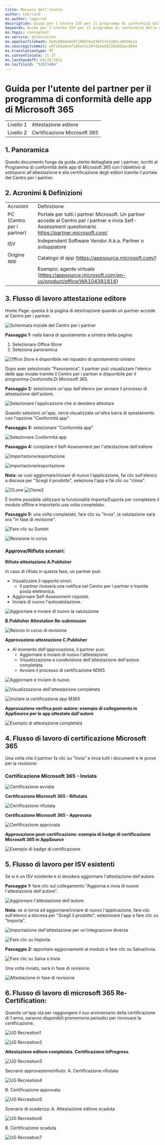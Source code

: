 ```yaml
---
title: Manuale dell'utente
author: LGerrard
ms.author: legerrar
description: Guida per l'utente ISV per il programma di conformità delle app di Microsoft 365
keywords: Guida per l'utente ISV per il programma di conformità delle app di Microsoft 365
ms.topic: conceptual
ms.service: attestation
ms.openlocfilehash: 0a9c60bda8e9710957ba238f1fe7a96ca0039ea3
ms.sourcegitcommit: e97156a6eaf1d5ec5c26fd14add210a92bacd944
ms.translationtype: MT
ms.contentlocale: it-IT
ms.lasthandoff: 04/28/2021
ms.locfileid: "52071404"
---
```

# <a name="partners-user-guide-for-microsoft-365-app-compliance-program"></a>Guida per l'utente del partner per il programma di conformità delle app di Microsoft 365

|||
|---|---|
|Livello 1| Attestazione editore|
|Livello 2| Certificazione Microsoft 365|

## <a name="1-overview"></a>1. Panoramica
Questo documento funge da guida utente dettagliata per i partner, iscritti al Programma di conformità delle app di Microsoft 365 con l'obiettivo di sottoporsi all'attestazione e alla certificazione degli editori tramite il portale del Centro per i partner.

## <a name="2-acronyms--definitions"></a>2. Acronimi & Definizioni
| | |
|---|----|
|Acronimi | Definizione |
|PC (Centro per i partner)|Portale per tutti i partner Microsoft. Un partner accede al Centro per i partner e invia Self-Assessment questionario https://partner.microsoft.com/|
|ISV|Independent Software Vendor A.k.a. Partner o sviluppatore|
|Origine app| Catalogo di app (https://appsource.microsoft.com/)
||Esempio: agente virtuale (https://appsource.microsoft.com/en-us/product/office/WA104381816)|

## <a name="3---publisher-attestation-workflow"></a>3. Flusso di lavoro attestazione editore

Home Page: questa è la pagina di destinazione quando un partner accede al Centro per i partner.

![Schermata iniziale del Centro per i partner](../media/Picture1.png)

**Passaggio 1:**   nella barra di spostamento a sinistra della pagina:
1. Selezionare Office Store
1. Seleziona panoramica

![Office Store è disponibile nel riquadro di spostamento sinistro](../media/Picture2.png)

Dopo aver selezionato "Panoramica", il partner può visualizzare l'elenco delle app inviate tramite il Centro per i partner e disponibile per il programma Conformità Di Microsoft 365.

**Passaggio 2:** selezionare un'app dall'elenco per avviare il processo di attestazione dell'autore.

![Selezionare l'applicazione che si desidera attestare](../media/Picture3.png)

Quando selezioni un'app, verrà visualizzata un'altra barra di spostamento con l'opzione "Conformità app"

**Passaggio 3:** selezionare "Conformità app"

![Selezionare Conformità app](../media/App%20compliance%20step%203.png)

**Passaggio 4:** compilare il Self-Assessment per l'attestazione dell'editore

![Importazione/esportazione](../media/step4-new%20add.PNG)

![importazione/esportazione](../media/NewFeature%20impExp.PNG)

**Nota:** se vuoi aggiornare/inviare di nuovo l'applicazione, fai clic sull'elenco a discesa per "Scegli il prodotto", seleziona l'app e fai clic su "clona".

![CLone ](../media/clone.PNG)
 ![ Clone2](../media/clone2.PNG)

È inoltre possibile utilizzare la funzionalità Importa/Esporta per completare il modulo offline e importarlo una volta completato. 

**Passaggio 5:** una volta completato, fare clic su "Invia", la valutazione sarà ora "in fase di revisione".

![Fare clic su Sumbit](../media/Picture8.png)

![Revisione in corso](../media/Picture9.png)

### <a name="approvereject-scenarios"></a>Approva/Rifiuta scenari:

**Rifiuto attestazione A.Publisher**

In caso di rifiuto in questa fase, un partner può:
-   Visualizzare il rapporto errori.
    - Il partner riceverà una notifica nel Centro per i partner e tramite posta elettronica.
-   Aggiornare Self-Assessment risposte.
-   Inviare di nuovo l'autovalutazione.

![Aggiornare e inviare di nuovo la valutazione](../media/Picture10.png)

**B.Publisher Attestation Re-submission**

![Reinvio in corso di revisione](../media/PA%20resubmission.png)

**Approvazione attestazione C.Publisher**

-   Al momento dell'approvazione, il partner può:
    - Aggiornare e inviare di nuovo l'attestazione
    - Visualizzazione e condivisione dell'attestazione dell'autore completata
    - Avviare il processo di certificazione M365

![Aggiornare e inviare di nuovo](../media/AttestApproval.PNG)

![Visualizzazione dell'attestazione completata ](../media/PA%20approval%202.png)

![Iniziare la certificazione app M365](../media/PA%20approval%203.png)

**Approvazione verifica post-autore: esempio di collegamento in AppSource per le app attestate dall'autore**

![Esempio di attestazione completata](../media/Example%20to%20attested%20apps.png)

## <a name="4-microsoft-365-certification-workflow"></a>4. Flusso di lavoro di certificazione Microsoft 365

Una volta che il partner fa clic su "Invia" e invia tutti i documenti e le prove per la revisione: 

### <a name="microsoft-365-certification---submitted"></a>Certificazione Microsoft 365 - Inviata

![Certificazione avviata](../media/certification%201.png)

**Certificazione Microsoft 365 - Rifiutata**

![Certificazione rifiutata](../media/certification%20rejected.png)

**Certificazione Microsoft 365 - Approvata**

![Certificazione approvata](../media/certification%20approved.png)

**Approvazione post-certificazione: esempio di badge di certificazione Microsoft 365 in AppSource**

![Esempio di badge di certificazione](../media/post%20certification%20badge.png)

## <a name="5-workflow-for-existing-isvs"></a>5. Flusso di lavoro per ISV esistenti

Se si è un ISV esistente e si desidera aggiornare l'attestazione dell'autore.

**Passaggio 1:** fare clic sul collegamento "Aggiorna e invia di nuovo l'attestazione dell'autore".

![Aggiornare l'attestazione dell'autore ](../media/existing%20isv%201.png)

**Nota:** se si torna ad aggiornare/inviare di nuovo l'applicazione, fare clic sull'elenco a discesa per "Scegli il prodotto", selezionare l'app e fare clic su "Importa".

![Importazione dell'attestazione per un'integrazione diversa](../media/M365%20App%20compliance.png)

![Fare clic su Importa](../media/M365%20App%20compliance1.png)

**Passaggio 2:** apportare aggiornamenti al modulo e fare clic su Salva/Invia.

![Fare clic su Salva o Invia](../media/existing%20isv%202.png)

Una volta inviato, sarà in fase di revisione.

![Attestazione in fase di revisione](../media/existing%20isv%203.png)

## <a name="6---microsoft-365-re-certification-workflow"></a>6. Flusso di lavoro di microsoft 365 Re-Certification:

Quando un'app sta per raggiungere il suo anniversario della certificazione di 1 anno, saranno disponibili promemoria periodici per rinnovare la certificazione.

![UG Recreation1](../media/UG%20Recreation%201.png)

![UG Recreation2](../media/UG%20Recreation%202.png)

**Attestazione editore completata. Certificazione InProgress.**

![UG Recreation3](../media/UG%20Recreation%203.PNG)

Secnario approvazione/rifiuto: A. Certificazione rifiutata

![UG Recreation4](../media/UG%20Recreation%204.PNG)

B. Certificazione approvata

![UG Recreation5](../media/UG%20Recreation%205.PNG)

Scenario di scadenza: A. Attestazione editore scaduta

![UG Recreation6](../media/UG%20Recreation%206.PNG)

B. Certificazione scaduta

![UG Recreation7](../media/UG%20Recreation%207.PNG)

